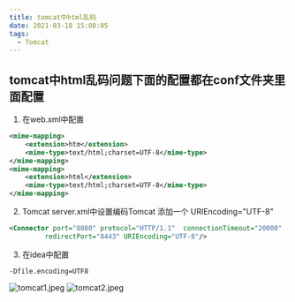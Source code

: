 ```yaml
---
title: tomcat中html乱码
date: 2021-03-18 15:08:05
tags:
  - Tomcat
---
```


## tomcat中html乱码问题下面的配置都在conf文件夹里面配置
1. 在web.xml中配置
```xml
<mime-mapping>
    <extension>htm</extension>
    <mime-type>text/html;charset=UTF-8</mime-type>
</mime-mapping>
<mime-mapping>
    <extension>html</extension>
    <mime-type>text/html;charset=UTF-8</mime-type>
</mime-mapping>
```
2. Tomcat server.xml中设置编码Tomcat
添加一个 URIEncoding="UTF-8"
```xml
<Connector port="8080" protocol="HTTP/1.1"  connectionTimeout="20000"
         redirectPort="8443" URIEncoding="UTF-8"/>
```
3. 在idea中配置
```
-Dfile.encoding=UTF8
```
![tomcat1.jpeg](https://myblog-1252842020.cos.ap-guangzhou.myqcloud.com/tomcat1_1574570030361.jpeg)
![tomcat2.jpeg](https://myblog-1252842020.cos.ap-guangzhou.myqcloud.com/tomcat2_1574570035567.jpeg)